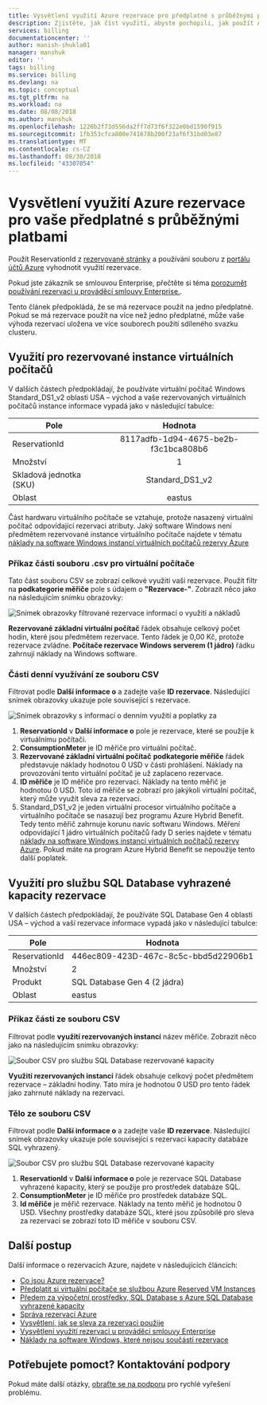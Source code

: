 ```yaml
---
title: Vysvětlení využití Azure rezervace pro předplatné s průběžnými platbami | Dokumentace Microsoftu
description: Zjistěte, jak číst využití, abyste pochopili, jak použít Azure rezervace pro vaše předplatné s průběžnými platbami.
services: billing
documentationcenter: ''
author: manish-shukla01
manager: manshuk
editor: ''
tags: billing
ms.service: billing
ms.devlang: na
ms.topic: conceptual
ms.tgt_pltfrm: na
ms.workload: na
ms.date: 08/08/2018
ms.author: manshuk
ms.openlocfilehash: 1226b2f73d556da2ff7d73f6f322e0bd1590f915
ms.sourcegitcommit: 1fb353cfca800e741678b200f23af6f31bd03e87
ms.translationtype: MT
ms.contentlocale: cs-CZ
ms.lasthandoff: 08/30/2018
ms.locfileid: "43307054"
---
```

# <a name="understand-azure-reservation-usage-for-your-pay-as-you-go-subscription"></a>Vysvětlení využití Azure rezervace pro vaše předplatné s průběžnými platbami

Použít ReservationId z [rezervované stránky](https://portal.azure.com/?microsoft_azure_marketplace_ItemHideKey=Reservations&Microsoft_Azure_Reservations=true#blade/Microsoft_Azure_Reservations/ReservationsBrowseBlade) a používání souboru z [portálu účtů Azure](https://account.azure.com) vyhodnotit využití rezervace.

Pokud jste zákazník se smlouvou Enterprise, přečtěte si téma [porozumět používání rezervaci u prováděcí smlouvy Enterprise.](billing-understand-reserved-instance-usage-ea.md).

Tento článek předpokládá, že se má rezervace použít na jedno předplatné. Pokud se má rezervace použít na více než jedno předplatné, může vaše výhoda rezervací uložena ve více souborech použití sdíleného svazku clusteru.

## <a name="usage-for-reserved-virtual-machine-instances"></a>Využití pro rezervované instance virtuálních počítačů

V dalších částech předpokládají, že používáte virtuální počítač Windows Standard_DS1_v2 oblasti USA – východ a vaše rezervovaných virtuálních počítačů instance informace vypadá jako v následující tabulce:

| Pole | Hodnota |
|---| :---: |
|ReservationId |8117adfb-1d94-4675-be2b-f3c1bca808b6|
|Množství |1|
|Skladová jednotka (SKU) | Standard_DS1_v2|
|Oblast | eastus |

Část hardwaru virtuálního počítače se vztahuje, protože nasazený virtuální počítač odpovídající rezervaci atributy. Jaký software Windows není předmětem rezervované instance virtuálního počítače najdete v tématu [náklady na software Windows instancí virtuálních počítačů rezervy Azure](billing-reserved-instance-windows-software-costs.md)

### <a name="statement-section-of-csv-file-for-vms"></a>Příkaz části souboru .csv pro virtuální počítače

Tato část souboru CSV se zobrazí celkové využití vaší rezervace. Použít filtr na **podkategorie měřiče** pole s údajem o **"Rezervace-"**. Zobrazit něco jako na následujícím snímku obrazovky:

![Snímek obrazovky filtrované rezervace informací o využití a nákladů](./media/billing-understand-reserved-instance-usage/billing-payg-reserved-instance-csv-statements.png)

**Rezervované základní virtuální počítač** řádek obsahuje celkový počet hodin, které jsou předmětem rezervace. Tento řádek je 0,00 Kč, protože rezervace zvládne. **Počítače rezervace Windows serverem (1 jádro)** řádku zahrnují náklady na Windows software.

### <a name="daily-usage-section-of-csv-file"></a>Části denní využívání ze souboru CSV

Filtrovat podle **Další informace o** a zadejte vaše **ID rezervace**. Následující snímek obrazovky ukazuje pole související s rezervace.

![Snímek obrazovky s informací o denním využití a poplatky za](./media/billing-understand-reserved-instance-usage/billing-payg-reserved-instance-csv-details.png)

1. **ReservationId** v **Další informace o** pole je rezervace, které se použije k virtuálnímu počítači.
2. **ConsumptionMeter** je ID měřiče pro virtuální počítač.
3. **Rezervované základní virtuální počítač** **podkategorie měřiče** řádek představuje náklady hodnotou 0 USD v části prohlášení. Náklady na provozování tento virtuální počítač je už zaplaceno rezervace.
4. **ID měřiče** je ID měřiče pro rezervaci. Náklady na tento měřič je hodnotou 0 USD. Toto id měřiče se zobrazí pro jakýkoli virtuální počítač, který může využít sleva za rezervaci.
5. Standard_DS1_v2 je jeden virtuální procesor virtuálního počítače a virtuálního počítače se nasazují bez programu Azure Hybrid Benefit. Tedy tento měřič zahrnuje korunu navíc softwaru Windows. Měření odpovídající 1 jádro virtuálních počítačů řady D series najdete v tématu [náklady na software Windows instancí virtuálních počítačů rezervy Azure](billing-reserved-instance-windows-software-costs.md). Pokud máte na program Azure Hybrid Benefit se nepoužije tento další poplatek.

## <a name="usage-for-sql-database-reserved-capacity-reservations"></a>Využití pro službu SQL Database vyhrazené kapacity rezervace

V dalších částech předpokládají, že používáte SQL Database Gen 4 oblasti USA – východ a vaší rezervace informace vypadá jako v následující tabulce:

| Pole | Hodnota |
|---| --- |
|ReservationId |446ec809-423D-467c-8c5c-bbd5d22906b1|
|Množství |2|
|Produkt| SQL Database Gen 4 (2 jádra)|
|Oblast | eastus |

### <a name="statement-section-of-csv-file"></a>Příkaz části ze souboru CSV

Filtrovat podle **využití rezervovaných instancí** název měřiče. Zobrazit něco jako na následujícím snímku obrazovky:

![Soubor CSV pro službu SQL Database rezervované kapacity](./media/billing-understand-reserved-instance-usage/billing-payg-sql-db-reserved-capacity-csv-statements.png)

**Využití rezervovaných instancí** řádek obsahuje celkový počet předmětem rezervace – základní hodiny. Tato míra je hodnotou 0 USD pro tento řádek jako zahrnuté náklady na rezervaci.

### <a name="detail-section-of-csv-file"></a>Tělo ze souboru CSV

Filtrovat podle **Další informace o** a zadejte vaše **ID rezervace**. Následující snímek obrazovky ukazuje pole související s rezervaci kapacity databáze SQL vyhrazený.

![Soubor CSV pro službu SQL Database rezervované kapacity](./media/billing-understand-reserved-instance-usage/billing-payg-sql-db-reserved-capacity-csv-details.png)

1. **ReservationId** v **Další informace o** pole je rezervace SQL Database vyhrazené kapacity, který se použije pro prostředek databáze SQL.
2. **ConsumptionMeter** je ID měřiče pro prostředek databáze SQL.
3. **Id měřiče** je měřič rezervace. Náklady na tento měřič je hodnotou 0 USD. Všechny prostředky databáze SQL, které jsou způsobilé pro sleva za rezervaci se zobrazí toto ID měřiče v souboru CSV.

## <a name="next-steps"></a>Další postup

Další informace o rezervacích Azure, najdete v následujících článcích:

- [Co jsou Azure rezervace?](billing-save-compute-costs-reservations.md)
- [Předplatit si virtuální počítače se službou Azure Reserved VM Instances](../virtual-machines/windows/prepay-reserved-vm-instances.md)
- [Předem za výpočetní prostředky, SQL Database s Azure SQL Database vyhrazené kapacity](../sql-database/sql-database-reserved-capacity.md)
- [Správa rezervací Azure](billing-manage-reserved-vm-instance.md)
- [Vysvětlení, jak se sleva za rezervaci použije](billing-understand-vm-reservation-charges.md)
- [Vysvětlení využití rezervaci u prováděcí smlouvy Enterprise](billing-understand-reserved-instance-usage-ea.md)
- [Náklady na software Windows, které nejsou součástí rezervace](billing-reserved-instance-windows-software-costs.md)

## <a name="need-help-contact-support"></a>Potřebujete pomoct? Kontaktování podpory

Pokud máte další otázky, [obraťte se na podporu](https://portal.azure.com/?#blade/Microsoft_Azure_Support/HelpAndSupportBlade) pro rychlé vyřešení problému.
